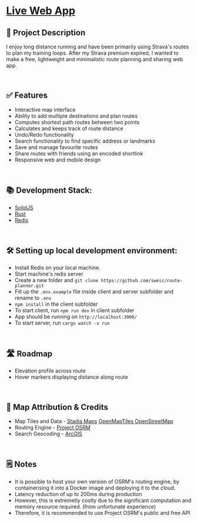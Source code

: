 <h1><a href="https://sroutes-client.fly.dev" target="_blank">Live Web App</a></h1>
<h2>📝 Project Description</h2>
<p>I enjoy long distance running and have been primarily using Strava's routes to plan my training loops. After my Strava premium expired, I wanted to make a free, lightweight and minimalistic route planning and sharing web app.</p>
</br>
<h2>✅ Features</h2>
<ul>
<li>Interactive map interface</li>
<li>Ability to add multiple destinations and plan routes</li>
<li>Computes shortest path routes between two points</li>
<li>Calculates and keeps track of route distance</li>
<li>Undo/Redo functionality</li>
<li>Search functionality to find specific address or landmarks</li>
<li>Save and manage favourite routes</li>
<li>Share routes with friends using an encoded shortlink</li>
<li>Responsive web and mobile design</li>
</ul>
</br>
<h2>📚 Development Stack:</h2>
<ul>
<li><a href="https://www.solidjs.com/">SolidJS</a></li>
<li><a href="https://www.rust-lang.org/">Rust</a></li>
<li><a href="https://redis.io/">Redis</a></li>
</ul>
</br>
<h2>🛠 Setting up local development environment:</h2>
<ul>
<li>Install Redis on your local machine.</li>
<li>Start machine's redis server</li>
<li>Create a new folder and <code>git clone https://github.com/sweic/route-planner.git</code></li>
<li>Fill up the <code>.env.example</code> file inside client and server subfolder and rename to <code>.env</code></li>
<li><code>npm install</code> in the client subfolder</li>
<li>To start client, run <code>npm run dev</code> in client subfolder
<li>App should be running on <code>http://localhost:3000/</code></li>
<li>To start server, run <code>cargo watch -x run</code></li>
</ul>
</br>

<h2>🛣️ Roadmap</h2>
<ul>
<li>Elevation profile across route</li>
<li>Hover markers displaying distance along route</li>
</ul>
</br>
<h2>🙏 Map Attribution & Credits</h2>
<ul>
<li>Map Tiles and Data - <a href="https://stadiamaps.com/" target="_blank">Stadia Maps</a> <a href="https://openmaptiles.org/" target="_blank">OpenMapTiles</a><a href="https://openstreetmap.org" target="_blank"> OpenStreetMap</a></li>
<li>Routing Engine - <a href="https://project-osrm.org/" target="_blank">Project OSRM</a></li>
<li>Search Geocoding - <a href="https://www.arcgis.com/index.html/" target="_blank">ArcGIS</a></li>
</ul>
</br>
<h2>🗒️ Notes</h2>
<ul>
<li>It is possible to host your own version of OSRM's routing engine, by containerising it into a Docker image and deploying it to the cloud.</li>
<li>Latency reduction of up to 200ms during production</li>
<li>However, this is extremetly costly due to the significant computation and memory resource required. (from unfortunate experience) </li>
<li>Therefore, it is recommended to use Project OSRM's public and free API</li>
</ul>
